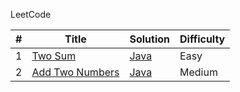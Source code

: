 LeetCode

<table>
<thead>
<tr>
<th>#</th>
<th>Title</th>
<th>Solution</th>
<th>Difficulty</th>
</tr>
</thead>
<tbody>
<tr>
<td>1</td>
<td><a href="https://leetcode.com/problems/two-sum/description/" rel="nofollow">Two Sum</a></td>
<td><a href="https://github.com/kunlk/ltcode/blob/master/Java/Two%20Sum/twoSum.java">Java</a></td>
<td>Easy</td>
</tr>
<tr>
<td>2</td>
<td><a href="https://leetcode.com/problems/add-two-numbers/" rel="nofollow">Add Two Numbers</a></td>
<td><a href="https://github.com/kunlk/ltcode/blob/master/Java/Add%20Two%20Numbers/addTwoNumbers.java">Java</a></td>
<td>Medium</td>
</tr>
</tbody></table>
